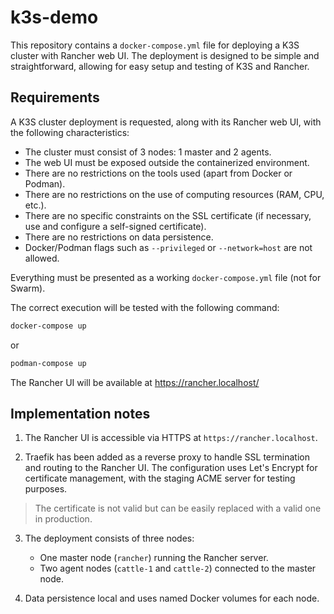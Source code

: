# k3s-demo

This repository contains a `docker-compose.yml` file for deploying a K3S cluster with Rancher web UI. The deployment is designed to be simple and straightforward, allowing for easy setup and testing of K3S and Rancher.

## Requirements

A K3S cluster deployment is requested, along with its Rancher web UI, with the following characteristics:

- The cluster must consist of 3 nodes: 1 master and 2 agents.
- The web UI must be exposed outside the containerized environment.
- There are no restrictions on the tools used (apart from Docker or Podman).
- There are no restrictions on the use of computing resources (RAM, CPU, etc.).
- There are no specific constraints on the SSL certificate (if necessary, use and configure a self-signed certificate).
- There are no restrictions on data persistence.
- Docker/Podman flags such as `--privileged` or `--network=host` are not allowed.

Everything must be presented as a working `docker-compose.yml` file (not for Swarm).

The correct execution will be tested with the following command:

```bash
docker-compose up
```

or

```bash
podman-compose up
```

The Rancher UI will be available at https://rancher.localhost/ 

## Implementation notes

1. The Rancher UI is accessible via HTTPS at `https://rancher.localhost`.

2. Traefik has been added as a reverse proxy to handle SSL termination and routing to the Rancher UI. The configuration uses Let's Encrypt for certificate management, with the staging ACME server for testing purposes. 

> The certificate is not valid but can be easily replaced with a valid one in production.

3. The deployment consists of three nodes:
   - One master node (`rancher`) running the Rancher server.
   - Two agent nodes (`cattle-1` and `cattle-2`) connected to the master node.

4. Data persistence local and uses named Docker volumes for each node.

